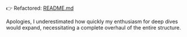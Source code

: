 👉 Refactored: [README.md](..%2F006-llava%2FREADME.md)

Apologies, I underestimated how quickly my enthusiasm for deep dives would expand, necessitating a complete overhaul of the entire structure.